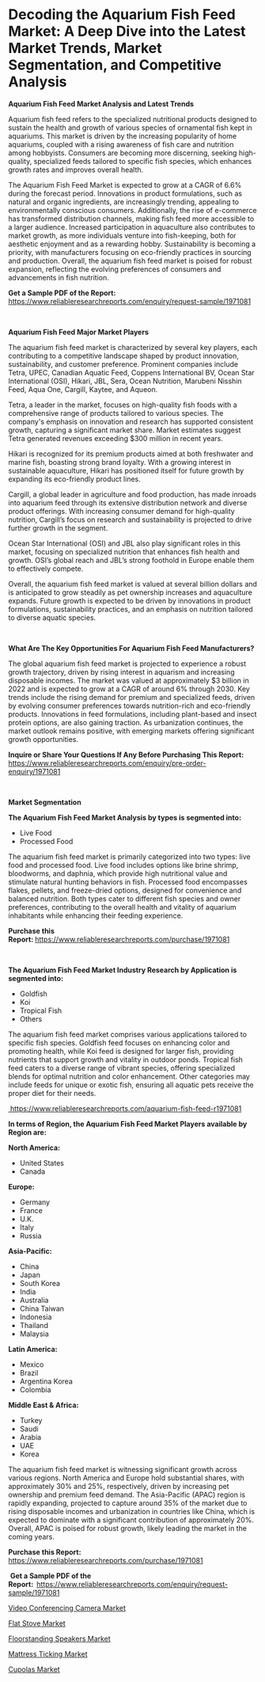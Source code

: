 <p><h1>Decoding the Aquarium Fish Feed Market: A Deep Dive into the Latest Market Trends, Market Segmentation, and Competitive Analysis</h1></p><p><strong>Aquarium Fish Feed Market Analysis and Latest Trends</strong></p>
<p><p>Aquarium fish feed refers to the specialized nutritional products designed to sustain the health and growth of various species of ornamental fish kept in aquariums. This market is driven by the increasing popularity of home aquariums, coupled with a rising awareness of fish care and nutrition among hobbyists. Consumers are becoming more discerning, seeking high-quality, specialized feeds tailored to specific fish species, which enhances growth rates and improves overall health.</p><p>The Aquarium Fish Feed Market is expected to grow at a CAGR of 6.6% during the forecast period. Innovations in product formulations, such as natural and organic ingredients, are increasingly trending, appealing to environmentally conscious consumers. Additionally, the rise of e-commerce has transformed distribution channels, making fish feed more accessible to a larger audience. Increased participation in aquaculture also contributes to market growth, as more individuals venture into fish-keeping, both for aesthetic enjoyment and as a rewarding hobby. Sustainability is becoming a priority, with manufacturers focusing on eco-friendly practices in sourcing and production. Overall, the aquarium fish feed market is poised for robust expansion, reflecting the evolving preferences of consumers and advancements in fish nutrition.</p></p>
<p><strong>Get a Sample PDF of the Report:&nbsp;</strong> <a href="https://www.reliableresearchreports.com/enquiry/request-sample/1971081?utm_campaign=83&utm_medium=2&utm_source=Github&utm_content=ia&utm_term=08022025&utm_id=aquarium-fish-feed">https://www.reliableresearchreports.com/enquiry/request-sample/1971081</a></p>
<p>&nbsp;</p>
<p><strong>Aquarium Fish Feed Major Market Players</strong></p>
<p><p>The aquarium fish feed market is characterized by several key players, each contributing to a competitive landscape shaped by product innovation, sustainability, and customer preference. Prominent companies include Tetra, UPEC, Canadian Aquatic Feed, Coppens International BV, Ocean Star International (OSI), Hikari, JBL, Sera, Ocean Nutrition, Marubeni Nisshin Feed, Aqua One, Cargill, Kaytee, and Aqueon.</p><p>Tetra, a leader in the market, focuses on high-quality fish foods with a comprehensive range of products tailored to various species. The company's emphasis on innovation and research has supported consistent growth, capturing a significant market share. Market estimates suggest Tetra generated revenues exceeding $300 million in recent years.</p><p>Hikari is recognized for its premium products aimed at both freshwater and marine fish, boasting strong brand loyalty. With a growing interest in sustainable aquaculture, Hikari has positioned itself for future growth by expanding its eco-friendly product lines.</p><p>Cargill, a global leader in agriculture and food production, has made inroads into aquarium feed through its extensive distribution network and diverse product offerings. With increasing consumer demand for high-quality nutrition, Cargill’s focus on research and sustainability is projected to drive further growth in the segment.</p><p>Ocean Star International (OSI) and JBL also play significant roles in this market, focusing on specialized nutrition that enhances fish health and growth. OSI’s global reach and JBL’s strong foothold in Europe enable them to effectively compete.</p><p>Overall, the aquarium fish feed market is valued at several billion dollars and is anticipated to grow steadily as pet ownership increases and aquaculture expands. Future growth is expected to be driven by innovations in product formulations, sustainability practices, and an emphasis on nutrition tailored to diverse aquatic species.</p></p>
<p>&nbsp;</p>
<p><strong>What Are The Key Opportunities For Aquarium Fish Feed Manufacturers?</strong></p>
<p><p>The global aquarium fish feed market is projected to experience a robust growth trajectory, driven by rising interest in aquarism and increasing disposable incomes. The market was valued at approximately $3 billion in 2022 and is expected to grow at a CAGR of around 6% through 2030. Key trends include the rising demand for premium and specialized feeds, driven by evolving consumer preferences towards nutrition-rich and eco-friendly products. Innovations in feed formulations, including plant-based and insect protein options, are also gaining traction. As urbanization continues, the market outlook remains positive, with emerging markets offering significant growth opportunities.</p></p>
<p><strong>Inquire or Share Your Questions If Any Before Purchasing This Report:</strong> <a href="https://www.reliableresearchreports.com/enquiry/pre-order-enquiry/1971081?utm_campaign=83&utm_medium=2&utm_source=Github&utm_content=ia&utm_term=08022025&utm_id=aquarium-fish-feed">https://www.reliableresearchreports.com/enquiry/pre-order-enquiry/1971081</a></p>
<p>&nbsp;</p>
<p><strong>Market Segmentation</strong></p>
<p><strong>The Aquarium Fish Feed Market Analysis by types is segmented into:</strong></p>
<p><ul><li>Live Food</li><li>Processed Food</li></ul></p>
<p><p>The aquarium fish feed market is primarily categorized into two types: live food and processed food. Live food includes options like brine shrimp, bloodworms, and daphnia, which provide high nutritional value and stimulate natural hunting behaviors in fish. Processed food encompasses flakes, pellets, and freeze-dried options, designed for convenience and balanced nutrition. Both types cater to different fish species and owner preferences, contributing to the overall health and vitality of aquarium inhabitants while enhancing their feeding experience.</p></p>
<p><strong>Purchase this Report:&nbsp;</strong><a href="https://www.reliableresearchreports.com/purchase/1971081?utm_campaign=83&utm_medium=2&utm_source=Github&utm_content=ia&utm_term=08022025&utm_id=aquarium-fish-feed">https://www.reliableresearchreports.com/purchase/1971081</a></p>
<p>&nbsp;</p>
<p><strong>The Aquarium Fish Feed Market Industry Research by Application is segmented into:</strong></p>
<p><ul><li>Goldfish</li><li>Koi</li><li>Tropical Fish</li><li>Others</li></ul></p>
<p><p>The aquarium fish feed market comprises various applications tailored to specific fish species. Goldfish feed focuses on enhancing color and promoting health, while Koi feed is designed for larger fish, providing nutrients that support growth and vitality in outdoor ponds. Tropical fish feed caters to a diverse range of vibrant species, offering specialized blends for optimal nutrition and color enhancement. Other categories may include feeds for unique or exotic fish, ensuring all aquatic pets receive the proper diet for their needs.</p></p>
<p><a href="https://www.reliableresearchreports.com/aquarium-fish-feed-r1971081?utm_campaign=83&utm_medium=2&utm_source=Github&utm_content=ia&utm_term=08022025&utm_id=aquarium-fish-feed">&nbsp;https://www.reliableresearchreports.com/aquarium-fish-feed-r1971081</a></p>
<p><strong>In terms of Region, the Aquarium Fish Feed Market Players available by Region are:</strong></p>
<p>
    <p> <strong> North America: </strong>
        <ul>
            <li>United States</li>
            <li>Canada</li>
        </ul>
        </p> 
    <p> <strong> Europe: </strong>
        <ul>
            <li>Germany</li>
            <li>France</li>
            <li>U.K.</li>
            <li>Italy</li>
            <li>Russia</li>
        </ul>
        </p> 
    <p> <strong> Asia-Pacific: </strong>
        <ul>
            <li>China</li>
            <li>Japan</li>
            <li>South Korea</li>
            <li>India</li>
            <li>Australia</li>
            <li>China Taiwan</li>
            <li>Indonesia</li>
            <li>Thailand</li>
            <li>Malaysia</li>
        </ul>
        </p> 
    <p> <strong> Latin America: </strong>
        <ul>
            <li>Mexico</li>
            <li>Brazil</li>
            <li>Argentina Korea</li>
            <li>Colombia</li>
        </ul>
        </p> 
    <p> <strong> Middle East & Africa: </strong>
        <ul>
            <li>Turkey</li>
            <li>Saudi</li>
            <li>Arabia</li>
            <li>UAE</li>
            <li>Korea</li>
        </ul>
    </p>
    </p>
<p><p>The aquarium fish feed market is witnessing significant growth across various regions. North America and Europe hold substantial shares, with approximately 30% and 25%, respectively, driven by increasing pet ownership and premium feed demand. The Asia-Pacific (APAC) region is rapidly expanding, projected to capture around 35% of the market due to rising disposable incomes and urbanization in countries like China, which is expected to dominate with a significant contribution of approximately 20%. Overall, APAC is poised for robust growth, likely leading the market in the coming years.</p></p>
<p><strong>Purchase this Report: </strong><a href="https://www.reliableresearchreports.com/purchase/1971081?utm_campaign=83&utm_medium=2&utm_source=Github&utm_content=ia&utm_term=08022025&utm_id=aquarium-fish-feed">https://www.reliableresearchreports.com/purchase/1971081</a></p>
<p>&nbsp;<strong>Get a Sample PDF of the Report:&nbsp;&nbsp;</strong><a href="https://www.reliableresearchreports.com/enquiry/request-sample/1971081?utm_campaign=83&utm_medium=2&utm_source=Github&utm_content=ia&utm_term=08022025&utm_id=aquarium-fish-feed">https://www.reliableresearchreports.com/enquiry/request-sample/1971081</a></p>
<p><strong></strong></p>
<p><p><a href="https://github.com/phephezxnf/Market-Research-Report-List-1/blob/main/video-conferencing-camera-market.md?utm_campaign=83&utm_medium=2&utm_source=Github&utm_content=ia&utm_term=08022025&utm_id=aquarium-fish-feed">Video Conferencing Camera Market</a></p><p><a href="https://github.com/moazugavate/Market-Research-Report-List-1/blob/main/flat-stove-market.md?utm_campaign=83&utm_medium=2&utm_source=Github&utm_content=ia&utm_term=08022025&utm_id=aquarium-fish-feed">Flat Stove Market</a></p><p><a href="https://github.com/watzondechao/Market-Research-Report-List-1/blob/main/floorstanding-speakers-market.md?utm_campaign=83&utm_medium=2&utm_source=Github&utm_content=ia&utm_term=08022025&utm_id=aquarium-fish-feed">Floorstanding Speakers Market</a></p><p><a href="https://github.com/iroldilom/Market-Research-Report-List-1/blob/main/mattress-ticking-market.md?utm_campaign=83&utm_medium=2&utm_source=Github&utm_content=ia&utm_term=08022025&utm_id=aquarium-fish-feed">Mattress Ticking Market</a></p><p><a href="https://github.com/slmagaddam/Market-Research-Report-List-1/blob/main/cupolas-market.md?utm_campaign=83&utm_medium=2&utm_source=Github&utm_content=ia&utm_term=08022025&utm_id=aquarium-fish-feed">Cupolas Market</a></p></p>